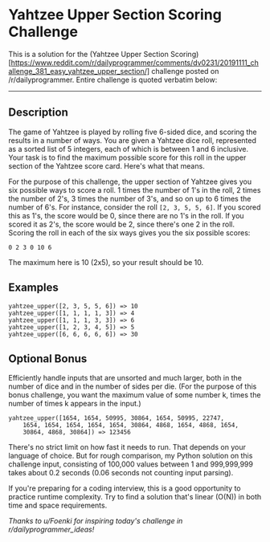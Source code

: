 # Yahtzee Upper Section Scoring Challenge
This is a solution for the (Yahtzee Upper Section Scoring)[https://www.reddit.com/r/dailyprogrammer/comments/dv0231/20191111_challenge_381_easy_yahtzee_upper_section/] challenge posted on /r/dailyprogrammer. Entire challenge is quoted verbatim below:

---

## Description

The game of Yahtzee is played by rolling five 6-sided dice, and scoring the results in a number of ways. You are given a Yahtzee dice roll, represented as a sorted list of 5 integers, each of which is between 1 and 6 inclusive. Your task is to find the maximum possible score for this roll in the upper section of the Yahtzee score card. Here's what that means.

For the purpose of this challenge, the upper section of Yahtzee gives you six possible ways to score a roll. 1 times the number of 1's in the roll, 2 times the number of 2's, 3 times the number of 3's, and so on up to 6 times the number of 6's. For instance, consider the roll `[2, 3, 5, 5, 6]`. If you scored this as 1's, the score would be 0, since there are no 1's in the roll. If you scored it as 2's, the score would be 2, since there's one 2 in the roll. Scoring the roll in each of the six ways gives you the six possible scores:

```0 2 3 0 10 6```

The maximum here is 10 (2x5), so your result should be 10.
## Examples
```
yahtzee_upper([2, 3, 5, 5, 6]) => 10
yahtzee_upper([1, 1, 1, 1, 3]) => 4
yahtzee_upper([1, 1, 1, 3, 3]) => 6
yahtzee_upper([1, 2, 3, 4, 5]) => 5
yahtzee_upper([6, 6, 6, 6, 6]) => 30
```

## Optional Bonus

Efficiently handle inputs that are unsorted and much larger, both in the number of dice and in the number of sides per die. (For the purpose of this bonus challenge, you want the maximum value of some number k, times the number of times k appears in the input.)
```
yahtzee_upper([1654, 1654, 50995, 30864, 1654, 50995, 22747,
    1654, 1654, 1654, 1654, 1654, 30864, 4868, 1654, 4868, 1654,
    30864, 4868, 30864]) => 123456
```

There's no strict limit on how fast it needs to run. That depends on your language of choice. But for rough comparison, my Python solution on this challenge input, consisting of 100,000 values between 1 and 999,999,999 takes about 0.2 seconds (0.06 seconds not counting input parsing).

If you're preparing for a coding interview, this is a good opportunity to practice runtime complexity. Try to find a solution that's linear (O(N)) in both time and space requirements.

_Thanks to u/Foenki for inspiring today's challenge in r/dailyprogrammer_ideas!_
